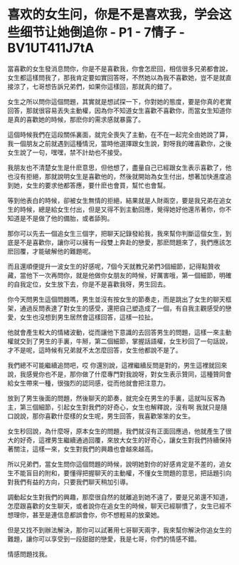 # 喜欢的女生问，你是不是喜欢我，学会这些细节让她倒追你 - P1 - 7情子 - BV1UT411J7tA

當喜歡的女生發消息問你，你是不是喜歡我，你會怎麽回，相信很多兄弟都會說，女生都這樣問我了，那我肯定要如實回答呀，不然她以為我不喜歡她，豈不是就直接涼了，七哥想告訴兄弟們，如果你這樣回，那就真的錯了。

女生之所以問你這個問題，其實就是想試探一下，你對她的態度，要是你真的老實回答，那就很容易丟失主動權，因為你不知道女生喜歡不喜歡你，而當女生知道你是真的喜歡她的時候，那麽你的需求感就暴露了。

這個時候我們在這段關係裏面，就完全喪失了主動，在不在一起完全由她說了算，我一個朋友之前就遇到這種情況，當時他選擇跟女生說，對呀我的確喜歡你，之後女生說了一句，嘿嘿，禁不計劫也不接受。

我朋友也不清楚女生是什麽意思，但他想了，盡量自己已經跟女生表示喜歡了，他也沒有拒絕，那就說明女生是喜歡他的，然後就開始為女生付出，想著加快進度追到她，女生的要求他都答應，要什麽也會買，幫忙也會幫。

等到他表白的時候，卻被女生無情的拒絕，結果就是人財兩空，要是我兄弟在追女生的時候，總是給女生付出，但是又得不到主動回應，覺得她好他還吊著你，你不知道是不是做了他的備胎，或者舔狗。

那你可以先去一個追女生三個字，把聊天記錄發給我，我來幫你判斷這個女生，到底是不是喜歡你，讓你可以擁有一段雙上奔赴的戀愛，那麽問題來了，我們應該怎麽回覆，才能破解他的難題呢。

而且還順便提升一波女生的好感呢，7個今天就教兄弟們3個細節，記得點贊收藏，當他下一次再問你，就是他做你女朋友的時候，好厲害哦，第一個細節，明確的自我定位，女生放下去，你是不是喜歡我呀，男生回去。

你今天問男生這個問題嗎，男生並沒有按女生的節奏走，而是跳出了女生的聊天框架，通過反問表達了對女生的感受，還把自己塑造成了一個，有自我主觀感受的戀愛，女生也沒想到男生居然會這樣回答，這樣一拉扯。

他就會產生較大的情緒波動，從而讓他下意識的去回答男生的問題，這樣一來主動權就交到了男生的手裏，牛掰，第二個細節，掌握話語權，女生秒回了一句話說，才不是呢，這時候有兄弟就不太怎麼回答，女生他都說不是了。

我們總不可能繼續追問吧，哎 你還別說，這裡繼續反問是對的，男生這裡就回來說，我感覺你也不是，那你做了什麼專門對我說呀，對女生表示贊同，這種贊同會給女生帶來一種，很強烈的認同感，從而他就會把注意力。

放到了男生後面的問題，然後聊天的節奏，就完全在男生的手裏，這就叫反客為主，第三個細節，引起女生對我們的好奇心，女生也解釋說，沒有啊 我就只是隨口說說，那你喜歡什麼樣的女生呢，男生回答，我喜歡笨笨的女生。

女生秒回說，為什麼呀，原本女生的問題，我們就沒有正面回應過，他就產生了很大的好奇，這裡男生繼續通過回覆，來放大女生的好奇心，讓女生對我們持續保持著關注，這樣一來，女生對我們的興趣也會越來越高。

所以兄弟們，當女生問你這個問題的時候，說明她對你的好感肯定是不差的，追女生不能盲目的附和，要懂得把握聊天的主動權，不懂女生問題的意思，把話題引向對我們有益的方向，只要我們聊天稍加引導。

調動起女生對我們的興趣，那麼很自然的就離追到她不遠了，要是兄弟還不知道，怎麼跟喜歡的女生聊天，或者說你在追女生的時候，聊天已經聊慣了，女生已經不想理你，甚至是連信息都誤會你，你不想輕易的放棄她。

但是又找不到辦法解決，那你可以試著用七哥聊天兩字，我來幫你解決你追女生的難題，讓你可以享受到一段甜甜的戀愛，我是七哥，你們的情感不錯。

情感問題找我。